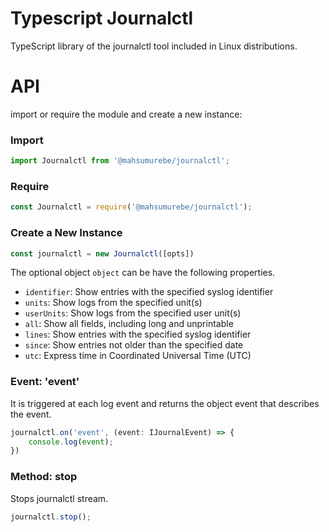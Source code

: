 # Typescript Journalctl
TypeScript library of the journalctl tool included in Linux distributions.

# API
import or require the module and create a new instance:

### Import
```typescript
import Journalctl from '@mahsumurebe/journalctl';
```

### Require

```typescript
const Journalctl = require('@mahsumurebe/journalctl');
```

### Create a New Instance

```typescript
const journalctl = new Journalctl([opts])
```

The optional object ``object`` can be have the following properties.

- ``identifier``: Show entries with the specified syslog identifier
- ``units``: Show logs from the specified unit(s)
- ``userUnits``: Show logs from the specified user unit(s)
- ``all``: Show all fields, including long and unprintable
- ``lines``: Show entries with the specified syslog identifier
- ``since``: Show entries not older than the specified date
- ``utc``: Express time in Coordinated Universal Time (UTC)

### Event: 'event'
It is triggered at each log event and returns the object event that describes the event.
```typescript
journalctl.on('event', (event: IJournalEvent) => {
    console.log(event);
})
```
### Method: stop
Stops journalctl stream.
```typescript
journalctl.stop();
```